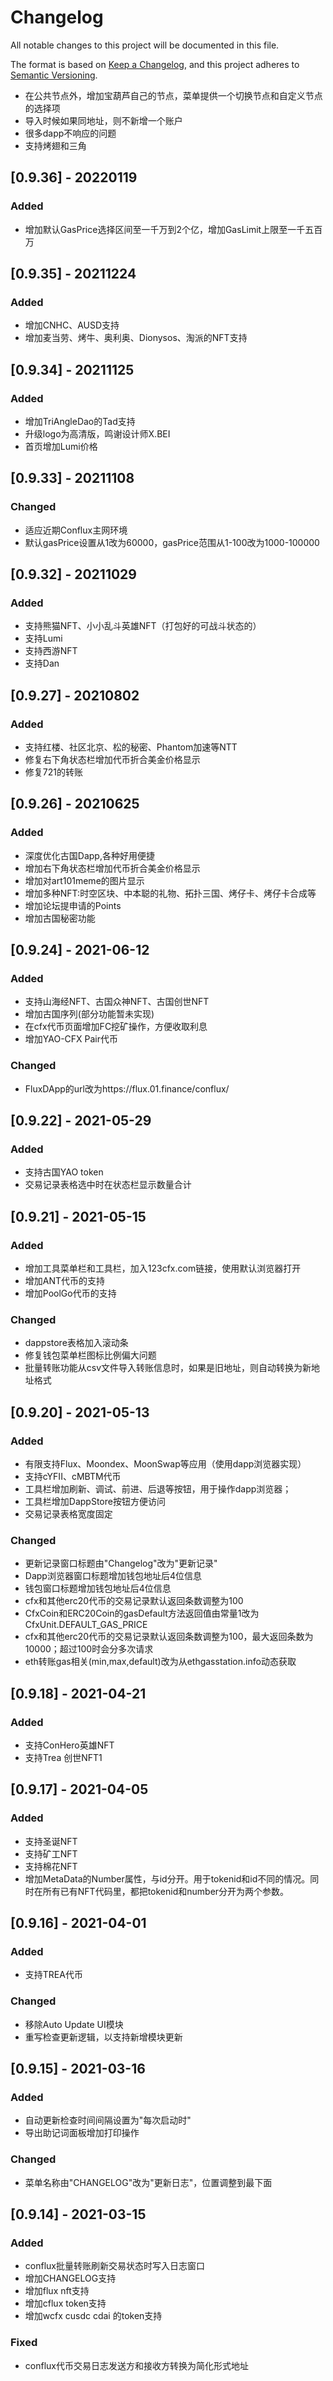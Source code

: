 # Changelog

All notable changes to this project will be documented in this file.

The format is based on [Keep a Changelog](https://keepachangelog.com/en/1.0.0/),
and this project adheres to [Semantic Versioning](https://semver.org/spec/v2.0.0.html).

[^_^]:## [Unreleased]
- 在公共节点外，增加宝葫芦自己的节点，菜单提供一个切换节点和自定义节点的选择项
- 导入时候如果同地址，则不新增一个账户
- 很多dapp不响应的问题
- 支持烤翅和三角

## [0.9.36] - 20220119
### Added
- 增加默认GasPrice选择区间至一千万到2个亿，增加GasLimit上限至一千五百万

## [0.9.35] - 20211224
### Added
- 增加CNHC、AUSD支持
- 增加麦当劳、烤牛、奥利奥、Dionysos、淘派的NFT支持

## [0.9.34] - 20211125
### Added
- 增加TriAngleDao的Tad支持
- 升级logo为高清版，鸣谢设计师X.BEI
- 首页增加Lumi价格

## [0.9.33] - 20211108
### Changed
- 适应近期Conflux主网环境
- 默认gasPrice设置从1改为60000，gasPrice范围从1-100改为1000-100000

## [0.9.32] - 20211029
### Added
- 支持熊猫NFT、小小乱斗英雄NFT（打包好的可战斗状态的）
- 支持Lumi
- 支持西游NFT
- 支持Dan

## [0.9.27] - 20210802
### Added
- 支持红楼、社区北京、松的秘密、Phantom加速等NTT
- 修复右下角状态栏增加代币折合美金价格显示
- 修复721的转账

## [0.9.26] - 20210625
### Added
- 深度优化古国Dapp,各种好用便捷
- 增加右下角状态栏增加代币折合美金价格显示
- 增加对art101meme的图片显示
- 增加多种NFT:时空区块、中本聪的礼物、拓扑三国、烤仔卡、烤仔卡合成等
- 增加论坛提申请的Points
- 增加古国秘密功能

## [0.9.24] - 2021-06-12
### Added
- 支持山海经NFT、古国众神NFT、古国创世NFT
- 增加古国序列(部分功能暂未实现)
- 在cfx代币页面增加FC挖矿操作，方便收取利息
- 增加YAO-CFX Pair代币

### Changed
- FluxDApp的url改为https://flux.01.finance/conflux/

## [0.9.22] - 2021-05-29
### Added
- 支持古国YAO token
- 交易记录表格选中时在状态栏显示数量合计

## [0.9.21] - 2021-05-15
### Added
- 增加工具菜单栏和工具栏，加入123cfx.com链接，使用默认浏览器打开
- 增加ANT代币的支持
- 增加PoolGo代币的支持

### Changed
- dappstore表格加入滚动条
- 修复钱包菜单栏图标比例偏大问题
- 批量转账功能从csv文件导入转账信息时，如果是旧地址，则自动转换为新地址格式

## [0.9.20] - 2021-05-13
### Added
- 有限支持Flux、Moondex、MoonSwap等应用（使用dapp浏览器实现）
- 支持cYFII、cMBTM代币
- 工具栏增加刷新、调试、前进、后退等按钮，用于操作dapp浏览器；
- 工具栏增加DappStore按钮方便访问
- 交易记录表格宽度固定

### Changed
- 更新记录窗口标题由"Changelog"改为"更新记录"
- Dapp浏览器窗口标题增加钱包地址后4位信息
- 钱包窗口标题增加钱包地址后4位信息
- cfx和其他erc20代币的交易记录默认返回条数调整为100
- CfxCoin和ERC20Coin的gasDefault方法返回值由常量1改为CfxUnit.DEFAULT_GAS_PRICE
- cfx和其他erc20代币的交易记录默认返回条数调整为100，最大返回条数为10000；超过100时会分多次请求
- eth转账gas相关(min,max,default)改为从ethgasstation.info动态获取

## [0.9.18] - 2021-04-21
### Added
- 支持ConHero英雄NFT
- 支持Trea 创世NFT1

## [0.9.17] - 2021-04-05
### Added
- 支持圣诞NFT
- 支持矿工NFT
- 支持棉花NFT
- 增加MetaData的Number属性，与id分开。用于tokenid和id不同的情况。同时在所有已有NFT代码里，都把tokenid和number分开为两个参数。

## [0.9.16] - 2021-04-01
### Added
- 支持TREA代币

### Changed
- 移除Auto Update UI模块
- 重写检查更新逻辑，以支持新增模块更新

## [0.9.15] - 2021-03-16
### Added
- 自动更新检查时间间隔设置为"每次启动时"
- 导出助记词面板增加打印操作

### Changed
- 菜单名称由"CHANGELOG"改为"更新日志"，位置调整到最下面

## [0.9.14] - 2021-03-15
### Added
- conflux批量转账刷新交易状态时写入日志窗口
- 增加CHANGELOG支持
- 增加flux nft支持
- 增加cflux token支持
- 增加wcfx cusdc cdai 的token支持

### Fixed
- conflux代币交易日志发送方和接收方转换为简化形式地址



[^_^]:http://jbt.github.io/markdown-editor/ 

[^_^]:## [Unreleased]